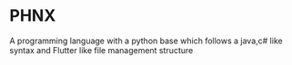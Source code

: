 # PHNX
A programming language with a python base which follows a java,c# like syntax and Flutter like file management structure
